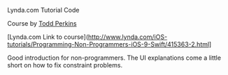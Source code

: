 Lynda.com Tutorial Code

Course by [Todd Perkins](https://twitter.com/asktodd)

[Lynda.com Link to course](http://www.lynda.com/iOS-tutorials/Programming-Non-Programmers-iOS-9-Swift/415363-2.html]

Good introduction for non-programmers. The UI explanations come a little short on how to fix constraint problems. 